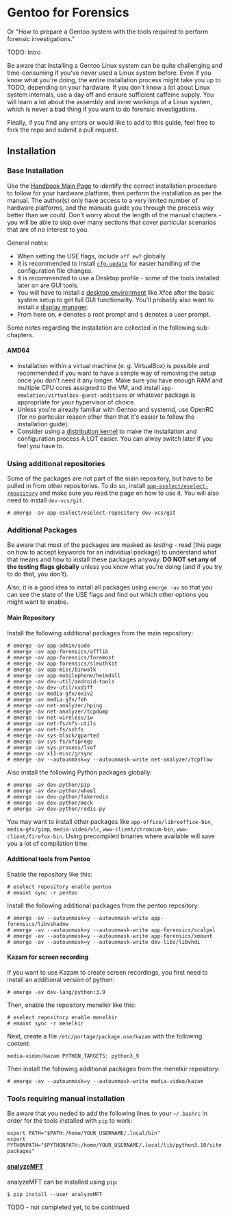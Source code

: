 # Gentoo for Forensics

Or "How to prepare a Gentoo system with the tools required to perform forensic investigations."

TODO: Intro

Be aware that installing a Gentoo Linux system can be quite challenging and time-consuming if you've never used a Linux system before. Even if you know what you're doing, the entire installation process might take you up to TODO, depending on your hardware. If you don't know a lot about Linux system internals, use a day off and ensure sufficient caffeine supply. You will learn a lot about the assembly and inner workings of a Linux system, which is never a bad thing if you want to do forensic investigations.

Finally, if you find any errors or would like to add to this guide, feel free to fork the repo and submit a pull request. 

## Installation

### Base Installation

Use the [Handbook Main Page](https://wiki.gentoo.org/wiki/Handbook:Main_Page) to identify the correct installation procedure to follow for your hardware platform, then perform the installation as per the manual. The author(s) only have access to a very limited number of hardware platforms, and the manuals guide you through the process way better than we could. Don't worry about the length of the manual chapters - you will be able to skip over many sections that cover particular scenarios that are of no interest to you. 

General notes:
 * When setting the USE flags, include `aff ewf` globally.
 * It is recommended to install [`cfg-update`](https://wiki.gentoo.org/wiki/Cfg-update) for easier handling of the configuration file changes.
 * It is recommended to use a Desktop profile - some of the tools installed later on are GUI tools.
 * You will have to install a [desktop environment](https://wiki.gentoo.org/wiki/Desktop_environment) like Xfce after the basic system setup to get full GUI functionality. You'll probably also want to install a [display manager](https://wiki.gentoo.org/wiki/Display_manager).
 * From here on, `#` denotes a root prompt and `$` denotes a user prompt.


Some notes regarding the installation are collected in the following sub-chapters.

#### AMD64

 * Installation within a virtual machine (e. g. VirtualBox) is possible and recommended if you want to have a simple way of removing the setup once you don't need it any longer. Make sure you have enough RAM and multiple CPU cores assigned to the VM, and install `app-emulation/virtualbox-guest-additions` or whatever package is appropriate for your hypervisor of choice.
 * Unless you're already familiar with Gentoo and systemd, use OpenRC (for no particular reason other than that it's easier to follow the installation guide).
 * Consider using a [distribution kernel](https://wiki.gentoo.org/wiki/Project:Distribution_Kernel) to make the installation and configuration process A LOT easier. You can alway switch later if you feel you have to.

### Using additional repositories

Some of the packages are not part of the main repository, but have to be pulled in from other repositories. To do so, install [`app-eselect/eselect-repository`](https://wiki.gentoo.org/wiki/Eselect/Repository) and make sure you read the page on how to use it. You will also need to install `dev-vcs/git`. 

```
# emerge -av app-eselect/eselect-repository dev-vcs/git
```

### Additional Packages

Be aware that most of the packages are masked as *testing* - read [this page on how to accept keywords for an individual package] to understand what that means and how to install these packages anyway. **DO NOT set any of the testing flags globally** unless you know what you're doing (and if you try to do that, you don't).

Also, it is a good idea to install all packages using `emerge -av` so that you can see the state of the USE flags and find out which other options you might want to enable.

#### Main Repository

Install the following additional packages from the main repository:

```
# emerge -av app-admin/sudo 
# emerge -av app-forensics/afflib 
# emerge -av app-forensics/foremost 
# emerge -av app-forensics/sleuthkit 
# emerge -av app-misc/binwalk 
# emerge -av app-mobilephone/heimdall
# emerge -av dev-util/android-tools
# emerge -av dev-util/xxdiff
# emerge -av media-gfx/exiv2 
# emerge -av media-gfx/feh 
# emerge -av net-analyzer/hping
# emerge -av net-analyzer/tcpdump 
# emerge -av net-wireless/iw
# emerge -av net-fs/nfs-utils
# emerge -av net-fs/sshfs
# emerge -av sys-block/gparted
# emerge -av sys-fs/xfsprogs 
# emerge -av sys-process/lsof
# emerge -av x11-misc/grsync
# emerge -av --autounmask=y --autounmask-write net-analyzer/tcpflow
```

Also install the following Python packages globally:

```
# emerge -av dev-python/pip 
# emerge -av dev-python/wheel
# emerge -av dev-python/fakeredis 
# emerge -av dev-python/mock 
# emerge -av dev-python/redis-py 
```

You may want to install other packages like `app-office/libreoffice-bin`, `media-gfx/gimp`, `media-video/vlc`, `www-client/chromium-bin`, `www-client/firefox-bin`. Using precompiled binaries where available will save you a lot of compilation time.

#### Additional tools from Pentoo

Enable the repository like this:

```
# eselect repository enable pentoo
# emaint sync -r pentoo
```

Install the following additional packages from the pentoo repository:

```
# emerge -av --autounmask=y --autounmask-write app-forensics/libvshadow 
# emerge -av --autounmask=y --autounmask-write app-forensics/scalpel 
# emerge -av --autounmask=y --autounmask-write app-forensics/xmount 
# emerge -av --autounmask=y --autounmask-write dev-libs/libvhdi 
```

#### Kazam for screen recording

If you want to use Kazam to create screen recordings, you first need to install an additional version of python:

```
# emerge -av dev-lang/python:3.9
```

Then, enable the repository menelkir like this:

```
# eselect repository enable menelkir
# emaint sync -r menelkir
```

Next, create a file `/etc/portage/package.use/kazam` with the following content:
```
media-video/kazam PYTHON_TARGETS: python3_9
```

Then install the following additional packages from the menelkir repository:

```
# emerge -av --autounmask=y --autounmask-write media-video/kazam 
```

### Tools requiring manual installation

Be aware that you neded to add the following lines to your `~/.bashrc` in order for the tools installed with `pip` to work:

```
export PATH="$PATH:/home/YOUR_USERNAME/.local/bin"
export PYTHONPATH="$PYTHONPATH:/home/YOUR_USERNAME/.local/lib/python3.10/site-packages"
```

#### [analyzeMFT](https://github.com/dkovar/analyzeMFT)

analyzeMFT can be installed using `pip`:

```
$ pip install --user analyzeMFT
```

TODO - not completed yet, to be continued
